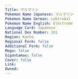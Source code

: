 ```yaml
---
﻿Title: マルマリン
Pokemon Name Japanese: マルマリン
Pokemon Name German: Lektrobal
Pokemon Name English: Electrode
Language Card: Japanese
National Dex Number: 101
Region: Kanto
Regional Form: false
Additional Form: false
Mega: false
Gigantamax: false
Cover: false
Link: 
Owned: 
---
```

